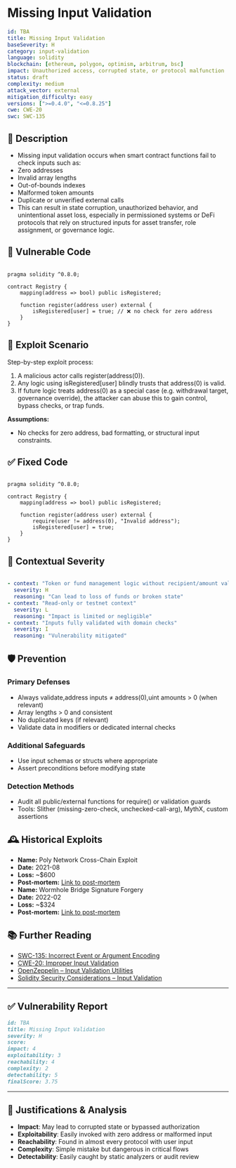 # Missing Input Validation 

```YAML
id: TBA
title: Missing Input Validation 
baseSeverity: H
category: input-validation
language: solidity
blockchain: [ethereum, polygon, optimism, arbitrum, bsc]
impact: Unauthorized access, corrupted state, or protocol malfunction
status: draft
complexity: medium
attack_vector: external
mitigation_difficulty: easy
versions: [">=0.4.0", "<=0.8.25"]
cwe: CWE-20
swc: SWC-135
```

## 📝 Description

- Missing input validation occurs when smart contract functions fail to check inputs such as:
- Zero addresses
- Invalid array lengths
- Out-of-bounds indexes
- Malformed token amounts
- Duplicate or unverified external calls
- This can result in state corruption, unauthorized behavior, and unintentional asset loss, especially in permissioned systems or DeFi protocols that rely on structured inputs for asset transfer, role assignment, or governance logic.

## 🚨 Vulnerable Code

```solidity

pragma solidity ^0.8.0;

contract Registry {
    mapping(address => bool) public isRegistered;

    function register(address user) external {
        isRegistered[user] = true; // ❌ no check for zero address
    }
}
```

## 🧪 Exploit Scenario

Step-by-step exploit process:

1. A malicious actor calls register(address(0)).
2. Any logic using isRegistered[user] blindly trusts that address(0) is valid.
3. If future logic treats address(0) as a special case (e.g. withdrawal target, governance override), the attacker can abuse this to gain control, bypass checks, or trap funds.

**Assumptions:**

- No checks for zero address, bad formatting, or structural input constraints.

## ✅ Fixed Code

```solidity

pragma solidity ^0.8.0;

contract Registry {
    mapping(address => bool) public isRegistered;

    function register(address user) external {
        require(user != address(0), "Invalid address");
        isRegistered[user] = true;
    }
}
```

## 🧭 Contextual Severity

```yaml

- context: "Token or fund management logic without recipient/amount validation"
  severity: H
  reasoning: "Can lead to loss of funds or broken state"
- context: "Read-only or testnet context"
  severity: L
  reasoning: "Impact is limited or negligible"
- context: "Inputs fully validated with domain checks"
  severity: I
  reasoning: "Vulnerability mitigated"
```

## 🛡️ Prevention

### Primary Defenses

- Always validate,address inputs ≠ address(0),uint amounts > 0 (when relevant)
- Array lengths > 0 and consistent
- No duplicated keys (if relevant)
- Validate data in modifiers or dedicated internal checks

### Additional Safeguards

- Use input schemas or structs where appropriate
- Assert preconditions before modifying state

### Detection Methods

- Audit all public/external functions for require() or validation guards
- Tools: Slither (missing-zero-check, unchecked-call-arg), MythX, custom assertions

## 🕰️ Historical Exploits

- **Name:** Poly Network Cross-Chain Exploit 
- **Date:** 2021-08 
- **Loss:** ~$600  
- **Post-mortem:** [Link to post-mortem](https://coinmetro.com/learning-lab/smart-contract-vulnerabilities-case-studies) 
- **Name:** Wormhole Bridge Signature Forgery 
- **Date:** 2022-02 
- **Loss:** ~$324 
- **Post-mortem:** [Link to post-mortem](https://www.hackerone.com/blog/smart-contracts-common-vulnerabilities-and-real-world-cases) 

## 📚 Further Reading

- [SWC-135: Incorrect Event or Argument Encoding](https://swcregistry.io/docs/SWC-135) 
- [CWE-20: Improper Input Validation](https://cwe.mitre.org/data/definitions/20.html) 
- [OpenZeppelin – Input Validation Utilities](https://docs.openzeppelin.com/contracts/4.x/api/utils#Address) 
- [Solidity Security Considerations – Input Validation](https://docs.soliditylang.org/en/latest/security-considerations.html#input-validation) 

---

## ✅ Vulnerability Report

```markdown
id: TBA
title: Missing Input Validation 
severity: H
score:
impact: 4    
exploitability: 3 
reachability: 4   
complexity: 2    
detectability: 5  
finalScore: 3.75
```

---

## 📄 Justifications & Analysis

- **Impact**: May lead to corrupted state or bypassed authorization
- **Exploitability**: Easily invoked with zero address or malformed input
- **Reachability**: Found in almost every protocol with user input
- **Complexity**: Simple mistake but dangerous in critical flows
- **Detectability**: Easily caught by static analyzers or audit review